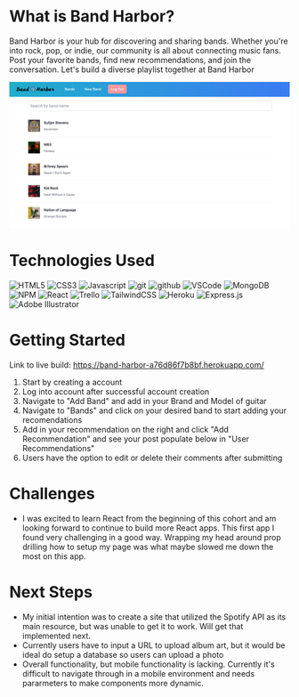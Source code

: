 # What is Band Harbor?
Band Harbor is your hub for discovering and sharing bands. Whether you're into rock, pop, or indie, our community is all about connecting music fans. Post your favorite bands, find new recommendations, and join the conversation. Let's build a diverse playlist together at Band Harbor

<img src="public/BandHarborScreenshot.png">


# Technologies Used
![HTML5](https://img.shields.io/badge/html5-%23E34F26.svg?style=for-the-badge&logo=html5&logoColor=white)
![CSS3](https://img.shields.io/badge/css3-%231572B6.svg?style=for-the-badge&logo=css3&logoColor=white)
![Javascript](https://img.shields.io/badge/JavaScript-F7DF1E?style=for-the-badge&logo=javascript&logoColor=black)
![git](https://img.shields.io/badge/GIT-E44C30?style=for-the-badge&logo=git&logoColor=white)
![github](https://img.shields.io/badge/GitHub-100000?style=for-the-badge&logo=github&logoColor=white)
![VSCode](https://img.shields.io/badge/Visual_Studio_Code-0078D4?style=for-the-badge&logo=visual%20studio%20code&logoColor=white)
![MongoDB](https://img.shields.io/badge/MongoDB-4EA94B?style=for-the-badge&logo=mongodb&logoColor=white)
![NPM](https://img.shields.io/badge/npm-CB3837?style=for-the-badge&logo=npm&logoColor=white)
![React](https://img.shields.io/badge/react-%2320232a.svg?style=for-the-badge&logo=react&logoColor=%2361DAFB)
![Trello](https://img.shields.io/badge/Trello-%23026AA7.svg?style=for-the-badge&logo=Trello&logoColor=white)
![TailwindCSS](https://img.shields.io/badge/tailwindcss-%2338B2AC.svg?style=for-the-badge&logo=tailwind-css&logoColor=white)
![Heroku](https://img.shields.io/badge/heroku-%23430098.svg?style=for-the-badge&logo=heroku&logoColor=white)
![Express.js](https://img.shields.io/badge/express.js-%23404d59.svg?style=for-the-badge&logo=express&logoColor=%2361DAFB)
![Adobe Illustrator](https://img.shields.io/badge/adobe%20illustrator-%23FF9A00.svg?style=for-the-badge&logo=adobe%20illustrator&logoColor=white)

# Getting Started
Link to live build: https://band-harbor-a76d86f7b8bf.herokuapp.com/

1. Start by creating a account
2. Log into account after successful account creation
3. Navigate to "Add Band" and add in your Brand and Model of guitar
4. Navigate to "Bands" and click on your desired band to start adding your recomendations
5. Add in your recommendation on the right and click "Add Recommendation" and see your post populate below in "User Recommendations"
6. Users have the option to edit or delete their comments after submitting

# Challenges
- I was excited to learn React from the beginning of this cohort and am looking forward to continue to build more React apps. This first app I found very challenging in a good way. Wrapping my head around prop drilling how to setup my page was what maybe slowed me down the most on this app. 

# Next Steps
- My initial intention was to create a site that utilized the Spotify API as its main resource, but was unable to get it to work. Will get that implemented next.
- Currently users have to input a URL to upload album art, but it would be ideal do setup a database so users can upload a photo
- Overall functionality, but mobile functionality is lacking. Currently it's difficult to navigate through in a mobile environment and needs pararmeters to make components more dynamic.


